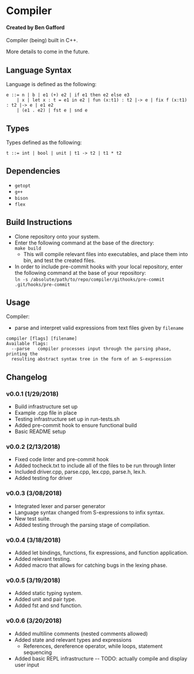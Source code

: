 # Compiler
#### Created by Ben Gafford
Compiler (being) built in C++.  

More details to come in the future.  

## Language Syntax
Language is defined as the following:   
```
e ::= n | b | e1 (+) e2 | if e1 then e2 else e3
    | x | let x : t = e1 in e2 | fun (x:t1) : t2 |-> e | fix f (x:t1) : t2 |-> e | e1 e2
    | (e1 . e2) | fst e | snd e
```

## Types
Types defined as the following:
```
t ::= int | bool | unit | t1 -> t2 | t1 * t2
```

## Dependencies
* `getopt`
* `g++`
* `bison`
* `flex`

## Build Instructions
* Clone repository onto your system.
* Enter the following command at the base of the directory:  
    `make build`  
     * This will compile relevant files into executables, and place them into bin, and test the created files.
* In order to include pre-commit hooks with your local repository, enter the following command at the base of your repository:  
    `ln -s /absolute/path/to/repo/compiler/githooks/pre-commit .git/hooks/pre-commit`
    
## Usage
Compiler: 
* parse and interpret valid expressions from text files given by `filename` 
```
compiler [flags] [filename]  
Available flags:  
  --parse   compiler processes input through the parsing phase, printing the 
  resulting abstract syntax tree in the form of an S-expression
``` 

## Changelog
### v0.0.1 (1/29/2018)
* Build infrastructure set up
* Example .cpp file in place
* Testing infrastructure set up in run-tests.sh
* Added pre-commit hook to ensure functional build
* Basic README setup

### v0.0.2 (2/13/2018)
* Fixed code linter and pre-commit hook
* Added tocheck.txt to include all of the files to be run through linter
* Included driver.cpp, parse.cpp, lex.cpp, parse.h, lex.h.
* Added testing for driver

### v0.0.3 (3/08/2018)
* Integrated lexer and parser generator
* Language syntax changed from S-expressions to infix syntax. 
* New test suite.
* Added testing through the parsing stage of compilation. 

### v0.0.4 (3/18/2018)
* Added let bindings, functions, fix expressions, and function application.
* Added relevant testing.
* Added macro that allows for catching bugs in the lexing phase.

### v0.0.5 (3/19/2018)
* Added static typing system.
* Added unit and pair type.
* Added fst and snd function.

### v0.0.6 (3/20/2018)
* Added multiline comments (nested comments allowed)
* Added state and relevant types and expressions
  * References, dereference operator, while loops, statement sequencing
* Added basic REPL infrastructure -- TODO: actually compile and display user input
